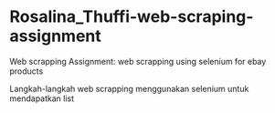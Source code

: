 # Rosalina_Thuffi-web-scraping-assignment
Web scrapping Assignment: web scrapping using selenium for ebay products

Langkah-langkah web scrapping menggunakan selenium untuk mendapatkan list 
